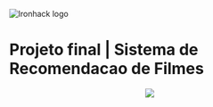 ![Ironhack logo](https://i.imgur.com/1QgrNNw.png)



# Projeto final | Sistema de Recomendacao de Filmes


<p align="center">
  <img src="https://media.giphy.com/media/g9582DNuQppxC/giphy.gif">
</p>
